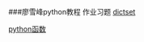 ###廖雪峰python教程
作业习题
[dictset](http://www.liaoxuefeng.com/wiki/0014316089557264a6b348958f449949df42a6d3a2e542c000/00143167793538255adf33371774853a0ef943280573f4d000#0) 

[python函数](https://docs.python.org/3/library/functions.html#abs)
